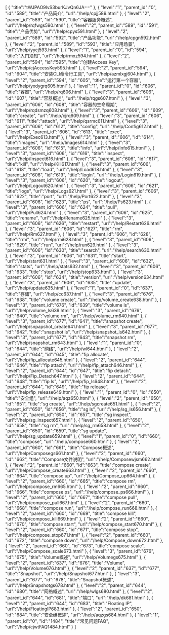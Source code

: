 [
	{
		"title":"tWJPAO9lvS3burKJvQn6JA=="
	},
	{
		"level":"1",
		"parent_id":"0",
		"id":"589",
		"title":"产品简介",
		"url":"/help/cpjj589.html"
	},
	{
		"level":"2",
		"parent_id":"589",
		"id":"590",
		"title":"容器服务概述",
		"url":"/help/rqfwgs590.html"
	},
	{
		"level":"2",
		"parent_id":"589",
		"id":"591",
		"title":"产品优势",
		"url":"/help/cpys591.html"
	},
	{
		"level":"2",
		"parent_id":"589",
		"id":"592",
		"title":"产品功能",
		"url":"/help/cpgn592.html"
	},
	{
		"level":"2",
		"parent_id":"589",
		"id":"593",
		"title":"应用场景",
		"url":"/help/yycj593.html"
	},
	{
		"level":"1",
		"parent_id":"0",
		"id":"594",
		"title":"入门须知",
		"url":"/help/rmxz594.html"
	},
	{
		"level":"2",
		"parent_id":"594",
		"id":"595",
		"title":"创建Access Key",
		"url":"/help/cjAccessKey595.html"
	},
	{
		"level":"2",
		"parent_id":"594",
		"id":"604",
		"title":"安装CLI命令行工具",
		"url":"/help/azmlxgj604.html"
	},
	{
		"level":"2",
		"parent_id":"594",
		"id":"605",
		"title":"运行第一个容器",
		"url":"/help/yxdygrq605.html"
	},
	{
		"level":"1",
		"parent_id":"0",
		"id":"606",
		"title":"容器",
		"url":"/help/rq606.html"
	},
	{
		"level":"3",
		"parent_id":"606",
		"id":"607",
		"title":"容器概述",
		"url":"/help/rqgs607.html"
	},
	{
		"level":"3",
		"parent_id":"606",
		"id":"608",
		"title":"容器的生命周期",
		"url":"/help/rqdsmzq608.html"
	},
	{
		"level":"3",
		"parent_id":"606",
		"id":"609",
		"title":"create",
		"url":"/help/cjrq609.html"
	},
	{
		"level":"3",
		"parent_id":"606",
		"id":"611",
		"title":"attach",
		"url":"/help/qsrmc611.html"
	},
	{
		"level":"3",
		"parent_id":"606",
		"id":"612",
		"title":"config",
		"url":"/help/Config612.html"
	},
	{
		"level":"3",
		"parent_id":"606",
		"id":"613",
		"title":"exec",
		"url":"/help/Exec613.html"
	},
	{
		"level":"3",
		"parent_id":"606",
		"id":"614",
		"title":"images",
		"url":"/help/Images614.html"
	},
	{
		"level":"3",
		"parent_id":"606",
		"id":"615",
		"title":"info",
		"url":"/help/Info615.html"
	},
	{
		"level":"3",
		"parent_id":"606",
		"id":"616",
		"title":"inspect",
		"url":"/help/Inspect616.html"
	},
	{
		"level":"3",
		"parent_id":"606",
		"id":"617",
		"title":"kill",
		"url":"/help/Kill617.html"
	},
	{
		"level":"3",
		"parent_id":"606",
		"id":"618",
		"title":"load",
		"url":"/help/Load618.html"
	},
	{
		"level":"3",
		"parent_id":"606",
		"id":"619",
		"title":"login",
		"url":"/help/Login619.html"
	},
	{
		"level":"3",
		"parent_id":"606",
		"id":"620",
		"title":"logout",
		"url":"/help/Logout620.html"
	},
	{
		"level":"3",
		"parent_id":"606",
		"id":"621",
		"title":"logs",
		"url":"/help/Logs621.html"
	},
	{
		"level":"3",
		"parent_id":"606",
		"id":"622",
		"title":"port",
		"url":"/help/Port622.html"
	},
	{
		"level":"3",
		"parent_id":"606",
		"id":"623",
		"title":"ps",
		"url":"/help/Ps623.html"
	},
	{
		"level":"3",
		"parent_id":"606",
		"id":"624",
		"title":"pull",
		"url":"/help/Pull624.html"
	},
	{
		"level":"3",
		"parent_id":"606",
		"id":"625",
		"title":"rename",
		"url":"/help/Rename625.html"
	},
	{
		"level":"3",
		"parent_id":"606",
		"id":"626",
		"title":"restart",
		"url":"/help/Restart626.html"
	},
	{
		"level":"3",
		"parent_id":"606",
		"id":"627",
		"title":"rm",
		"url":"/help/Rm627.html"
	},
	{
		"level":"3",
		"parent_id":"606",
		"id":"628",
		"title":"rmi",
		"url":"/help/rmi628.html"
	},
	{
		"level":"3",
		"parent_id":"606",
		"id":"629",
		"title":"run",
		"url":"/help/run629.html"
	},
	{
		"level":"3",
		"parent_id":"606",
		"id":"630",
		"title":"search",
		"url":"/help/search630.html"
	},
	{
		"level":"3",
		"parent_id":"606",
		"id":"631",
		"title":"start",
		"url":"/help/start631.html"
	},
	{
		"level":"3",
		"parent_id":"606",
		"id":"632",
		"title":"stats",
		"url":"/help/stats632.html"
	},
	{
		"level":"3",
		"parent_id":"606",
		"id":"633",
		"title":"stop",
		"url":"/help/stop633.html"
	},
	{
		"level":"3",
		"parent_id":"606",
		"id":"634",
		"title":"version",
		"url":"/help/version634.html"
	},
	{
		"level":"3",
		"parent_id":"606",
		"id":"635",
		"title":"update",
		"url":"/help/update635.html"
	},
	{
		"level":"1",
		"parent_id":"0",
		"id":"637",
		"title":"存储",
		"url":"/help/cc637.html"
	},
	{
		"level":"3",
		"parent_id":"676",
		"id":"638",
		"title":"volume create",
		"url":"/help/volume_create638.html"
	},
	{
		"level":"3",
		"parent_id":"676",
		"id":"639",
		"title":"volume ls",
		"url":"/help/volume_ls639.html"
	},
	{
		"level":"3",
		"parent_id":"676",
		"id":"640",
		"title":"volume rm",
		"url":"/help/volume_rm640.html"
	},
	{
		"level":"3",
		"parent_id":"677",
		"id":"641",
		"title":"snapshot create",
		"url":"/help/snpapshot_create641.html"
	},
	{
		"level":"3",
		"parent_id":"677",
		"id":"642",
		"title":"snapshot ls",
		"url":"/help/snapshot_ls642.html"
	},
	{
		"level":"3",
		"parent_id":"677",
		"id":"643",
		"title":"snapshot rm",
		"url":"/help/snapshot_rm643.html"
	},
	{
		"level":"1",
		"parent_id":"0",
		"id":"644",
		"title":"网络",
		"url":"/help/wl644.html"
	},
	{
		"level":"2",
		"parent_id":"644",
		"id":"645",
		"title":"fip allocate",
		"url":"/help/fip_allocate645.html"
	},
	{
		"level":"2",
		"parent_id":"644",
		"id":"646",
		"title":"fip attach",
		"url":"/help/fip_attach646.html"
	},
	{
		"level":"2",
		"parent_id":"644",
		"id":"647",
		"title":"fip detach",
		"url":"/help/Fip_Detach647.html"
	},
	{
		"level":"2",
		"parent_id":"644",
		"id":"648",
		"title":"fip ls",
		"url":"/help/fip_ls648.html"
	},
	{
		"level":"2",
		"parent_id":"644",
		"id":"649",
		"title":"fip release",
		"url":"/help/fip_release649.html"
	},
	{
		"level":"1",
		"parent_id":"0",
		"id":"650",
		"title":"安全组",
		"url":"/help/aqz650.html"
	},
	{
		"level":"2",
		"parent_id":"650",
		"id":"651",
		"title":"sg create",
		"url":"/help/sgcreate651.html"
	},
	{
		"level":"2",
		"parent_id":"650",
		"id":"656",
		"title":"sg ls",
		"url":"/help/sg_ls656.html"
	},
	{
		"level":"2",
		"parent_id":"650",
		"id":"657",
		"title":"sg inspect",
		"url":"/help/sg_inspect657.html"
	},
	{
		"level":"2",
		"parent_id":"650",
		"id":"658",
		"title":"sg rm",
		"url":"/help/sg_rm658.html"
	},
	{
		"level":"2",
		"parent_id":"650",
		"id":"659",
		"title":"sg update",
		"url":"/help/sg_update659.html"
	},
	{
		"level":"1",
		"parent_id":"0",
		"id":"660",
		"title":"compose",
		"url":"/help/compose660.html"
	},
	{
		"level":"2",
		"parent_id":"660",
		"id":"661",
		"title":"Compose概述",
		"url":"/help/Composegs661.html"
	},
	{
		"level":"2",
		"parent_id":"660",
		"id":"662",
		"title":"Compose文件说明",
		"url":"/help/Composewjsm662.html"
	},
	{
		"level":"2",
		"parent_id":"660",
		"id":"663",
		"title":"compose create",
		"url":"/help/Compose_create663.html"
	},
	{
		"level":"2",
		"parent_id":"660",
		"id":"664",
		"title":"compose up",
		"url":"/help/Compose_up664.html"
	},
	{
		"level":"2",
		"parent_id":"660",
		"id":"665",
		"title":"compose rm",
		"url":"/help/compose_rm665.html"
	},
	{
		"level":"2",
		"parent_id":"660",
		"id":"666",
		"title":"compose ps",
		"url":"/help/compose_ps666.html"
	},
	{
		"level":"2",
		"parent_id":"660",
		"id":"667",
		"title":"compose pull",
		"url":"/help/compose_pull667.html"
	},
	{
		"level":"2",
		"parent_id":"660",
		"id":"668",
		"title":"compose run",
		"url":"/help/compose_run668.html"
	},
	{
		"level":"2",
		"parent_id":"660",
		"id":"669",
		"title":"compose kill",
		"url":"/help/compose_kill669.html"
	},
	{
		"level":"2",
		"parent_id":"660",
		"id":"670",
		"title":"compose start",
		"url":"/help/compose_start670.html"
	},
	{
		"level":"2",
		"parent_id":"660",
		"id":"671",
		"title":"compose stop",
		"url":"/help/compose_stop671.html"
	},
	{
		"level":"2",
		"parent_id":"660",
		"id":"672",
		"title":"compose down",
		"url":"/help/Compose_down672.html"
	},
	{
		"level":"2",
		"parent_id":"660",
		"id":"673",
		"title":"compose scale",
		"url":"/help/Compose_scale673.html"
	},
	{
		"level":"3",
		"parent_id":"676",
		"id":"675",
		"title":"Volume概述",
		"url":"/help/Volumegs675.html"
	},
	{
		"level":"2",
		"parent_id":"637",
		"id":"676",
		"title":"Volume",
		"url":"/help/Volume676.html"
	},
	{
		"level":"2",
		"parent_id":"637",
		"id":"677",
		"title":"Snapshot",
		"url":"/help/Snapshot677.html"
	},
	{
		"level":"3",
		"parent_id":"677",
		"id":"678",
		"title":"Snapshot概述",
		"url":"/help/Snapshotgs678.html"
	},
	{
		"level":"2",
		"parent_id":"644",
		"id":"680",
		"title":"网络概述",
		"url":"/help/wlgs680.html"
	},
	{
		"level":"2",
		"parent_id":"644",
		"id":"681",
		"title":"端口",
		"url":"/help/dk681.html"
	},
	{
		"level":"2",
		"parent_id":"644",
		"id":"683",
		"title":"Floating IP",
		"url":"/help/FloatingIP683.html"
	},
	{
		"level":"2",
		"parent_id":"650",
		"id":"684",
		"title":"安全组概述",
		"url":"/help/aqzgs684.html"
	},
	{
		"level":"1",
		"parent_id":"0",
		"id":"1484",
		"title":"常见问题FAQ",
		"url":"/help/cjwtFAQ1484.html"
	}
]